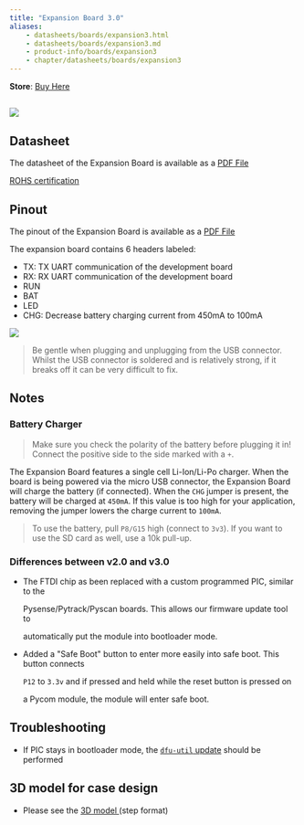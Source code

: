 ```yaml
---
title: "Expansion Board 3.0"
aliases:
    - datasheets/boards/expansion3.html
    - datasheets/boards/expansion3.md
    - product-info/boards/expansion3
    - chapter/datasheets/boards/expansion3
---
```

**Store**: [Buy Here](https://pycom.io/product/expansion-board-3-0/)

## ![](/gitbook/assets/expansion3.png)

## Datasheet

The datasheet of the Expansion Board is available as a [PDF File](/gitbook/assets/expansion3-specsheet-1.pdf)

[ROHS certification](/gitbook/assets/RoHs_declarations/RoHS-for-Expansion-Board(8286-00033P)-20190523.pdf)

## Pinout

The pinout of the Expansion Board is available as a [PDF File](/gitbook/assets/expansion3-pinout.pdf)

The expansion board contains 6 headers labeled:
- TX: TX UART communication of the development board
- RX: RX UART communication of the development board
- RUN
- BAT
- LED
- CHG: Decrease battery charging current from 450mA to 100mA

![](/gitbook/assets/expansion3-pinout-1.png)

> Be gentle when plugging and unplugging from the USB connector. Whilst the USB connector is soldered and is relatively strong, if it breaks off it can be very difficult to fix.
## Notes
### Battery Charger
> Make sure you check the polarity of the battery before plugging it in! Connect the positive side to the side marked with a `+`. 

The Expansion Board features a single cell Li-Ion/Li-Po charger. When the board is being powered via the micro USB connector, the Expansion Board will charge the battery \(if connected\). When the `CHG` jumper is present, the battery will be charged at `450mA`. If this value is too high for your application, removing the jumper lowers the charge current to `100mA`.

> To use the battery, pull `P8/G15` high (connect to `3v3`). If you want to use the SD card as well, use a 10k pull-up.

### Differences between v2.0 and v3.0

* The FTDI chip as been replaced with a custom programmed PIC, similar to the

  Pysense/Pytrack/Pyscan boards. This allows our firmware update tool to

  automatically put the module into bootloader mode.

* Added a "Safe Boot" button to enter more easily into safe boot. This button connects

  `P12` to `3.3v` and if pressed and held while the reset button is pressed on

  a Pycom module, the module will enter safe boot.

## Troubleshooting

* If PIC stays in bootloader mode, the [`dfu-util` update](/updatefirmware/expansionboard/) should be performed

## 3D model for case design

* Please see the <a href="/gitbook/assets/Expansion_Board_3D.step" target="_blank"> 3D model </a> (step format)

